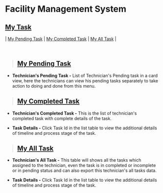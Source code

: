 # **Facility Management System**

## **[My Task](#facility-management-system)**

| [My Pending Task](#my-pending-task) | [My Completed Task](#my-completed-task) | [My All Task](#my-all-task) |

<br>

> ## **[My Pending Task](#my-task)**

- **Technician's Pending Task -** List of Technician's Pending task in a card view, here the technicians can view his pending tasks separately to take action to doing and done from this menu.

> ## **[My Completed Task](#my-pending-task)**

- **Technician's Completed Task -** This is the list of technician's completed task with complete details of the task.

- **Task Details -** Click Task Id in the list table to view the additional details of timeline and process stage of the task.

> ## **[My All Task](#my-completed-task)**

- **Technician's All Task -** This table will shows all the tasks which assigned to the technician, even the task is in completed or incomplete or in pending status and can also export this technician's all tasks data.

- **Task Details -** Click Task Id in the list table to view the additional details of timeline and process stage of the task.